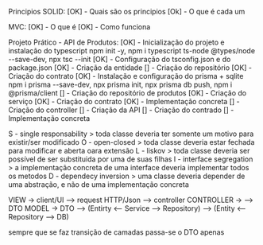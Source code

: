 Principios SOLID:
    [OK] - Quais são os principios
    [Ok] - O que é cada um

MVC:
    [OK] - O que é
    [OK] - Como funciona

Projeto Prático - API de Produtos:
    [OK] - Inicialização do projeto e instalação do typescript
        npm init -y, npm i typescript ts-node @types/node --save-dev, npx tsc --init
    [OK] - Configuração do tsconfig.json e do package.json
    [OK] - Criação da entidade
    [] - Criação do repositório
        [OK] - Criação do contrato
        [OK] - Instalação e configuração do prisma + sqlite
            npm i prisma --save-dev, npx prisma init, npx prisma db push, npm i @prisma/client
        [] - Criação do repositório de produtos
    [OK] - Criação do serviço
        [OK] - Criação do contrato
        [OK] - Implementação concreta
    [] - Criação do controller
    [] - Criação da API
        [] - Criação do contrado
        [] - Implementação concreta




S - single responsability > toda classe deveria ter somente um motivo para existir/ser modificado
O - open-closed > toda classe deveria estar fechada para modificar e aberta oara extensão
L - liskov > toda classe deveria ser possível de ser substituida por uma de suas filhas
I - interface segregation > a implementação concreta de uma interface deveria implementar todos os metodos
D - dependecy inversion > uma classe deveria depender de uma abstração, e não de uma implementação concreta

VIEW  -> client/UI --> request HTTP/Json --> controller
CONTROLLER -> --> DTO
MODEL -> DTO --> (Entirty <-- Service --> Repository) --> (Entity <-- Repository --> DB)

sempre que se faz transição de camadas passa-se o DTO apenas